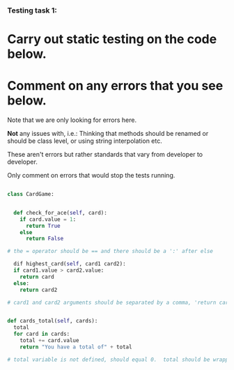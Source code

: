 ### Testing task 1:

# Carry out static testing on the code below.
# Comment on any errors that you see below.

Note that we are only looking for errors here.

**Not** any issues with, i.e.: 
Thinking that methods should be renamed or should be class level, or using string interpolation etc. 

These aren't errors but rather standards that vary from developer to developer. 

Only comment on errors that would stop the tests running.

```python

class CardGame:


  def check_for_ace(self, card):
    if card.value = 1:
      return True
    else
      return False

# the = operator should be == and there should be a ':' after else   

  dif highest_card(self, card1 card2):
  if card1.value > card2.value:
    return card
  else:
    return card2

# card1 and card2 arguments should be separated by a comma, 'return card' should be 'return card1' and 'dif' should be 'def'  


def cards_total(self, cards):
  total
  for card in cards:
    total += card.value
    return "You have a total of" + total

# total variable is not defined, should equal 0.  total should be wrapped in a string in the return statement and the function body needs to be indented.
